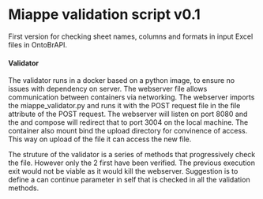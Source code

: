 # Miappe validation script v0.1

First version for checking sheet names, columns and formats in input Excel files in OntoBrAPI.


#### Validator 

The validator runs in a docker based on a python image, to ensure no issues with dependency on server. The webserver file allows communication between containers via networking. The webserver imports the miappe_validator.py and runs it with the POST request file in the file attribute of the POST request. The webserver will listen on port 8080 and the and compose will redirect that to port 3004 on the local machine. The container also mount bind the upload directory for convinence of access. This way on upload of the file it can access the new file. 

The struture of the validator is a series of methods that progressively check the file. However only the 2 first have been verified. The previous execution exit would not be viable as it would kill the webserver. Suggestion is to define a can continue parameter in self that is checked in all the validation methods. 


